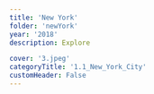 ```yaml
---
title: 'New York'
folder: 'newYork'
year: '2018'
description: Explore

cover: '3.jpeg'
categoryTitle: '1.1_New_York_City'
customHeader: False
---
```


